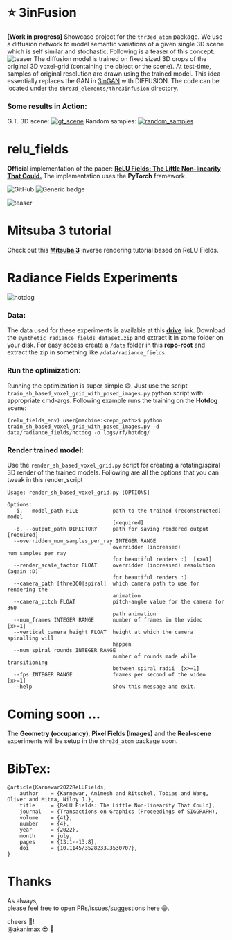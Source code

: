 # :star: 3inFusion
**[Work in progress]** Showcase project for the `thr3ed_atom` package. We use a diffusion network to model semantic variations of a given single 3D scene which is self similar and stochastic. Following is a teaser of this concept:
![teaser](https://user-images.githubusercontent.com/16590868/219002515-2d6d0c38-eb76-43f3-96e0-82cfbe903af7.png)
The diffusion model is trained on fixed sized 3D crops of the original 3D voxel-grid (containing the object or the scene). At test-time, samples of original resolution are drawn using the trained model. This idea essentially replaces the GAN in [3inGAN](https://geometry.cs.ucl.ac.uk/group_website/projects/2022/3inGAN/) with DIFFUSION. The code can be located under the `thre3d_elements/thre3infusion` directory. 

### Some results in Action:
G.T. 3D scene:
[![gt_scene](https://user-images.githubusercontent.com/16590868/219005291-60647f1c-44d0-476d-b809-dbb2c736db9b.png)](https://user-images.githubusercontent.com/16590868/219004077-5448de93-6526-4fd2-818e-1838c075220f.mp4)
Random samples:
[![random_samples](https://user-images.githubusercontent.com/16590868/219005513-7c97461e-f033-415b-9b5b-fb7fcee9c8c5.png)](https://user-images.githubusercontent.com/16590868/219000314-6f1de3fc-4c60-4e67-bb74-226674f04155.mp4)

# relu_fields
**Official** implementation of the paper: 
[**ReLU Fields: The Little Non-linearity That Could.**](https://geometry.cs.ucl.ac.uk/group_website/projects/2022/relu_fields/)
The implementation uses the **PyTorch** framework.

![GitHub](https://img.shields.io/github/license/akanimax/relu_fields)
![Generic badge](https://img.shields.io/badge/conf-SIGGRAPH2022-purple.svg)

![teaser](https://geometry.cs.ucl.ac.uk/group_website/projects/2022/relu_fields/static/figures/teaser_relufield_correct_font.jpg)

# Mitsuba 3 tutorial
Check out this 
[**Mitsuba 3**](https://mitsuba.readthedocs.io/en/latest/src/inverse_rendering/radiance_field_reconstruction.html) 
inverse rendering tutorial based on ReLU Fields.

# Radiance Fields Experiments
![hotdog](https://geometry.cs.ucl.ac.uk/group_website/projects/2022/relu_fields/static/videos/hotdog_spiral.gif)
### Data:
The data used for these experiments is available at this 
[**drive**](https://drive.google.com/drive/u/0/folders/1-iJug5cTJA7bhDnhIxTraH5EyuyRA7sr) 
link. Download the `synthetic_radiance_fields_dataset.zip` and extract it in some
folder on your disk. For easy access create a `/data` folder in this **repo-root** and
extract the zip in something like `/data/radiance_fields`.

### Run the optimization:
Running the optimization is super simple :smile:. Just use the script 
`train_sh_based_voxel_grid_with_posed_images.py` python script with appropriate
cmd-args. Following example runs the training on the **Hotdog** scene:

```
(relu_fields_env) user@machine:<repo_path>$ python train_sh_based_voxel_grid_with_posed_images.py -d data/radiance_fields/hotdog -o logs/rf/hotdog/
```

### Render trained model:
Use the `render_sh_based_voxel_grid.py` script for creating a rotating/spiral 
3D render of the trained models. Following are all the options that you can tweak
in this render_script
```
Usage: render_sh_based_voxel_grid.py [OPTIONS]

Options:
  -i, --model_path FILE           path to the trained (reconstructed) model
                                  [required]
  -o, --output_path DIRECTORY     path for saving rendered output  [required]
  --overridden_num_samples_per_ray INTEGER RANGE
                                  overridden (increased) num_samples_per_ray
                                  for beautiful renders :)  [x>=1]
  --render_scale_factor FLOAT     overridden (increased) resolution (again :D)
                                  for beautiful renders :)
  --camera_path [thre360|spiral]  which camera path to use for rendering the
                                  animation
  --camera_pitch FLOAT            pitch-angle value for the camera for 360
                                  path animation
  --num_frames INTEGER RANGE      number of frames in the video  [x>=1]
  --vertical_camera_height FLOAT  height at which the camera spiralling will
                                  happen
  --num_spiral_rounds INTEGER RANGE
                                  number of rounds made while transitioning
                                  between spiral radii  [x>=1]
  --fps INTEGER RANGE             frames per second of the video  [x>=1]
  --help                          Show this message and exit.

```

# Coming soon ...
The **Geometry (occupancy)**, **Pixel Fields (Images)** and the 
**Real-scene** experiments will be setup in the `thre3d_atom` package soon.

# BibTex:
```
@article{Karnewar2022ReLUFields,
    author    = {Karnewar, Animesh and Ritschel, Tobias and Wang, Oliver and Mitra, Niloy J.},
    title     = {ReLU Fields: The Little Non-linearity That Could},
    journal   = {Transactions on Graphics (Proceedings of SIGGRAPH),
    volume    = {41},
    number    = {4},
    year      = {2022},
    month     = july,
    pages     = {13:1--13:8},
    doi       = {10.1145/3528233.3530707},
}
```

# Thanks
As always, <br>
please feel free to open PRs/issues/suggestions here :smile:. 

cheers :beers:! <br>
@akanimax :sunglasses: :robot:
